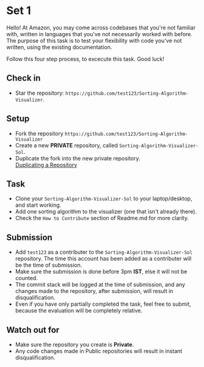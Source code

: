 # Set 1

Hello! At Amazon, you may come across codebases that you're not familiar with, written in languages that you've not necessarily worked with before. The purpose of this task is to test your flexibility with code you've not written, using the existing documentation.

Follow this four step process, to excecute this task. Good luck!

## Check in

* Star the repository: ```https://github.com/test123/Sorting-Algorithm-Visualizer```.

## Setup

* Fork the repository ```https://github.com/test123/Sorting-Algorithm-Visualizer```
* Create a new **PRIVATE** repository, called ```Sorting-Algorithm-Visualizer-Sol```.
* Duplicate the fork into the new private repository.  
[Duplicating a Repository](https://help.github.com/en/github/creating-cloning-and-archiving-repositories/duplicating-a-repository)



## Task
* Clone your ```Sorting-Algorithm-Visualizer-Sol``` to your laptop/desktop, and start working.
* Add one sorting algorithm to the visualizer (one that isn't already there).
* Check the ```How to Contribute``` section of Readme.md for more clarity.

## Submission

* Add ```test123``` as a contributer to the ```Sorting-Algorithm-Visualizer-Sol``` repository. The time this account has been added as a contributer will be the time of submission.
* Make sure the submission is done before 3pm **IST**, else it will not be counted.
* The commit stack will be logged at the time of submission, and any changes made to the repository, after submission, will result in disqualification.
* Even if you have only partially completed the task, feel free to submit, because the evaluation will be completely relative.

## Watch out for

* Make sure the repository you create is **Private**.
* Any code changes made in Public repositories will result in instant disqualification.
